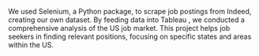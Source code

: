 We used Selenium, a Python package, to scrape job postings from Indeed, creating our own dataset. By feeding data into Tableau , we conducted a comprehensive analysis of the US job market. This project helps job seekers in finding relevant positions, focusing on specific states and areas within the US.
